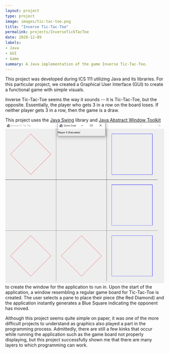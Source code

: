 ```yaml
---
layout: project
type: project
image: images/tic-tac-toe.png
title: "Inverse Tic-Tac-Toe"
permalink: projects/InverseTickTacToe
date: 2020-12-09
labels:
- Java
- GUI
- Game
summary: A Java implementation of the game Inverse Tic-Tac-Toe.
---
```

This project was developed during ICS 111 utilizing Java and its libraries. For this particular project, we created a Graphical User Interface (GUI) to create a functional game with simple visuals.

Inverse Tic-Tac-Toe seems the way it sounds -- it is Tic-Tac-Toe, but the opposite. Essentially, the player who gets 3 in a row on the board loses. If neither player gets 3 in a row, then the game is a draw.

This project uses the [Java Swing](https://docs.oracle.com/javase/7/docs/api/javax/swing/package-summary.html) library and [Java Abstract Window Toolkit](https://docs.oracle.com/javase/7/docs/api/java/awt/package-summary.html)
![](../images/InverseTicTacToe.png) to create the window for the application to run in. Upon the start of the application, a window resembling a regular game board for Tic-Tac-Toe is created. The user selects a pane to place their piece (the Red Diamond) and the application instantly generates a Blue Square indicating the opponent has moved. 

Although this project seems quite simple on paper, it was one of the more difficult projects to understand as graphics also played a part in the programming process. Admittedly, there are still a few kinks that occur while running the application such as the game board not properly displaying, but this project successfully shown me that there are many layers to which programming can work.
